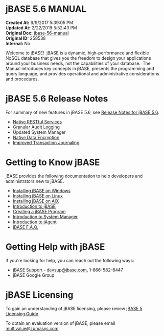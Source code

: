 # jBASE 5.6 MANUAL

**Created At:** 6/9/2017 5:39:05 PM  
**Updated At:** 2/22/2019 5:52:43 PM  
**Original Doc:** [jbase-56-manual](https://docs.jbase.com/release-notes/jbase-56-manual)  
**Original ID:** 258538  
**Internal:** No  




Welcome to jBASE!  jBASE is a dynamic, high-performance and flexible NoSQL database that gives you the freedom to design your applications around your business needs, not the capabilities of your database.  The Manual introduces key concepts in jBASE, presents the programming and query language, and provides operational and administrative considerations and procedures.



# jBASE 5.6 Release Notes

For summary of new features in jBASE 5.6, see [Release Notes for jBASE 5.6](./../jbase-5.6-release-notes "Release Notes for jBASE 5.6").

- [Native RESTful Services](./../../jagent/introduction-to-jagent-rest-services)
- [Granular Audit Logging](./../../jbase/introduction-to-audit-logging)
- Updated System Manager
- [Native Data Encryption](./../../jbase/jbase-encryption---database-security)
- [Improved Transaction Journaling](./../../administration/transaction-replication/introduction-to-transaction-journaling)




# Getting to Know jBASE

jBASE provides the following documentation to help developers and administrators new to jBASE.

- [Installing jBASE on Windows](./../../administration/installation-guides/windows-installation-guide "Installing jBASE on Windows")
- [Installing jBASE on Linux](./../../administration/installation-guides/linux-installation-guide "Installing jBASE on Linux")
- [Installing jBASE on AIX](./../../administration/installation-guides/jbase-aix-installation-guide)
- [Introduction to jBASE](./../../migration-station/introduction-to-jbase)
- [Creating a jBASE Program](./../../administration/installation-guides/create-a-jbase-program "INTRODUCTION TO FILE CREATE AND SIMPLE PROGRAM")
- [Introduction to System Manager](./../../system-manager/introduction-to-system-manager "Introduction to System Manager")
- [Introduction to jAgent](./../../jagent/introduction-to-jagent "Introduction to jAgent")
- [jBASE F.A.Q.](./../../migration-station/jbase-f.a.q "jBASE F.A.Q.")




# Getting Help with jBASE

If you're looking for help, you can reach out the following ways:

- [jBASE Support](http://www.jbase.com/support) - devsup@jbase.com, 1-866-582-8447
- jBASE Google Group




# jBASE Licensing

To gain an understanding of jBASE licensing, please review [jBASE 5 Licensing Guide](./../5.6.2-release-notes/jbase-5-licensing "jBASE 5 Licensing Guide").

To obtain an evaluation version of jBASE, please email multivalue@zumasys.com.

